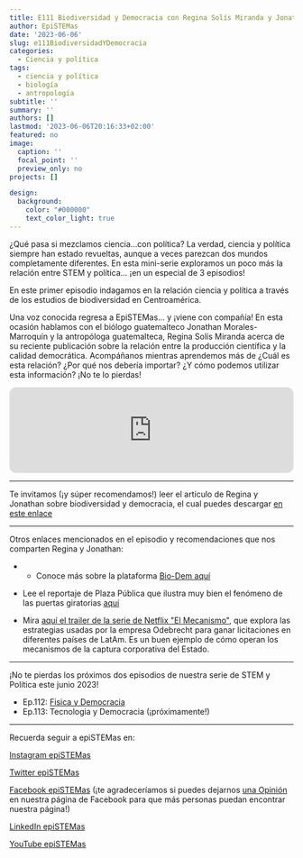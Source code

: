 ```yaml
---
title: E111 Biodiversidad y Democracia con Regina Solís Miranda y Jonathan Morales-Marroquín
author: EpiSTEMas
date: '2023-06-06'
slug: e111BiodiversidadYDemocracia
categories:
  - Ciencia y política
tags:
  - ciencia y política
  - biología
  - antropología
subtitle: ''
summary: ''
authors: []
lastmod: '2023-06-06T20:16:33+02:00'
featured: no
image:
  caption: ''
  focal_point: ''
  preview_only: no
projects: []

design:
  background:
    color: "#000000"
    text_color_light: true
---
```



¿Qué pasa si mezclamos ciencia…con política? La verdad, ciencia y política siempre han estado revueltas, aunque a veces parezcan dos mundos completamente diferentes. En esta mini-serie exploramos un poco más la relación entre STEM y política… ¡en un especial de 3 episodios! 

En este primer episodio indagamos en la relación ciencia y política a través de los estudios de biodiversidad en Centroamérica. 

Una voz conocida regresa a EpiSTEMas… y ¡viene con compañía! En esta ocasión hablamos con el biólogo guatemalteco Jonathan Morales-Marroquín y la antropóloga guatemalteca, Regina Solís Miranda acerca de su reciente publicación sobre la relación entre la producción científica y la calidad democrática. Acompáñanos mientras aprendemos más de ¿Cuál es esta relación? ¿Por qué nos debería importar? ¿Y cómo podemos utilizar esta información? ¡No te lo pierdas!

<iframe style="border-radius:12px" src="https://open.spotify.com/embed/episode/0sn662QxCsOx8wxXK4J8KI?utm_source=generator&theme=0" width="100%" height="152" frameBorder="0" allowfullscreen="" allow="autoplay; clipboard-write; encrypted-media; fullscreen; picture-in-picture" loading="lazy"></iframe>

- - - - -

Te invitamos (¡y súper recomendamos!) leer el artículo de Regina y Jonathan sobre biodiversidad y democracia, el cual puedes descargar [en este enlace](https://www.frontiersin.org/articles/10.3389/frma.2022.898818/full)

- - - - -

Otros enlaces mencionados en el episodio y recomendaciones que nos comparten Regina y Jonathan:

- - Conoce más sobre la plataforma [Bio-Dem aquí](https://onlinelibrary.wiley.com/doi/full/10.1111/jbi.14256)

- Lee el reportaje de Plaza Pública que ilustra muy bien el fenómeno de las puertas giratorias [aquí](https://www.plazapublica.com.gt/content/empresarios-con-poder-58-instancias-del-estado-en-las-que-las-camaras-tienen-voz-y-voto)


- Mira [aquí el trailer de la serie de Netflix "El Mecanismo"](https://youtu.be/rXg9diXxlFk), que explora las estrategias usadas por la empresa Odebrecht para ganar licitaciones en diferentes países de LatAm. Es un buen ejemplo de cómo operan los mecanismos de la captura corporativa del Estado.

- - - - -

¡No te pierdas los próximos dos episodios de nuestra serie de STEM y Política este junio 2023!

- Ep.112: [Fisica y Democracia](https://www.epistemas.com/post/e112fisicaydemocracia/)
- Ep.113: Tecnologia y Democracia (¡próximamente!)

- - - - -

Recuerda seguir a epiSTEMas en:

[Instagram epiSTEMas](https://www.instagram.com/epistemas/)  

[Twitter epiSTEMas](https://twitter.com/epiSTEMas_Pod)

[Facebook epiSTEMas](https://www.facebook.com/epiSTEMasPod) (¡te agradeceríamos si puedes dejarnos [una Opinión](https://www.facebook.com/epiSTEMasPod/reviews/) en nuestra página de Facebook para que más personas puedan encontrar nuestra página!)

[LinkedIn epiSTEMas](https://www.linkedin.com/company/epistemas-podcast/)

[YouTube epiSTEMas](https://www.youtube.com/@epistemaspodcast)